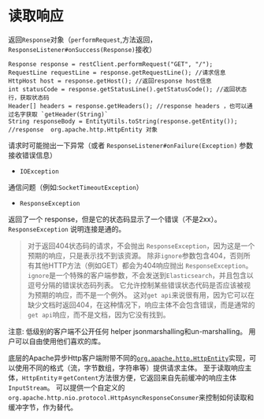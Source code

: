 # 读取响应

返回`Response`对象（`performRequest`,方法返回，`ResponseListener#onSuccess(Response)`接收）

```
Response response = restClient.performRequest("GET", "/");
RequestLine requestLine = response.getRequestLine(); //请求信息
HttpHost host = response.getHost(); //返回response host信息
int statusCode = response.getStatusLine().getStatusCode(); //返回状态行，获取状态码
Header[] headers = response.getHeaders(); //response headers ，也可以通过名字获取 `getHeader(String)`
String responseBody = EntityUtils.toString(response.getEntity()); //response  org.apache.http.HttpEntity 对象

```

请求时可能抛出一下异常（或者 `ResponseListener#onFailure(Exception)` 参数接收错误信息）

- `IOException`

通信问题（例如:`SocketTimeoutException`）

- `ResponseException`

返回了一个 response，但是它的状态码显示了一个错误（不是2xx）。`ResponseException` 说明连接是通的。

> 对于返回404状态码的请求，不会抛出 `ResponseException`，因为这是一个预期的响应，只是表示找不到该资源。 除非`ignore`参数包含404，否则所有其他HTTP方法（例如GET）都会为404响应抛出 `ResponseException`。`ignore`是一个特殊的客户端参数，不会发送到`Elasticsearch`，并且包含以逗号分隔的错误状态码列表。 它允许控制某些错误状态代码是否应该被视为预期的响应，而不是一个例外。 这对`get api`来说很有用，因为它可以在缺少文档时返回404，在这种情况下，响应主体不会包含错误，而是通常的`get api`响应，而不是文档，因为它没有找到。


注意: 低级别的客户端不公开任何 helper jsonmarshalling和un-marshalling。 用户可以自由使用他们喜欢的库。

底层的Apache异步Http客户端附带不同的[`org.apache.http.HttpEntity`](https://hc.apache.org/httpcomponents-core-ga/httpcore/apidocs/org/apache/http/HttpEntity.html)实现，可以使用不同的格式（流，字节数组，字符串等）提供请求主体。 至于读取响应主体，`HttpEntity＃getContent`方法很方便，它返回来自先前缓冲的响应主体`InputStream`。 可以提供一个自定义的`org.apache.http.nio.protocol.HttpAsyncResponseConsumer`来控制如何读取和缓冲字节，作为替代。

